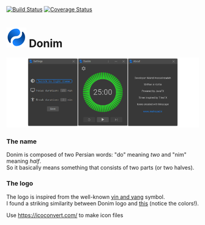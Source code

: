 [![Build Status](https://travis-ci.org/mahozad/donim.svg?branch=master)][1]
[![Coverage Status](https://coveralls.io/repos/github/mahozad/donim/badge.svg?branch=master)][2]

# ![logo](logo-animated.svg) Donim

![Main screen](screenshot/main-screen.png)

### The name
Donim is composed of two Persian words: "do" meaning *two* and "nim" meaning *half*.  
So it basically means something that consists of two parts (or two halves).

### The logo
The logo is inspired from the well-known [yin and yang][3] symbol.  
I found a striking similarity between Donim logo and [this][4] (notice the colors!).

Use https://icoconvert.com/ to make icon files

[1]: https://travis-ci.org/mahozad/donim
[2]: https://coveralls.io/github/mahozad/donim?branch=master
[3]: https://en.wikipedia.org/wiki/Yin_and_yang
[4]: https://marketplace.atlassian.com/apps/1221739/squadcast-for-jira-server?hosting=server&tab=overview
